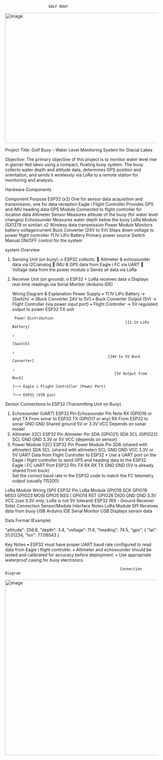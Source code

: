                         GOLF BOUY

<img width="569" height="427" alt="image" src="https://github.com/user-attachments/assets/ba224dc0-b150-4204-ba5e-74b8f695f64a" />


Project Title: Golf Buoy – Water Level Monitoring System for Glacial Lakes

Objective:
The primary objective of this project is to monitor water level rise in glacier-fed lakes using a compact, floating buoy system. The buoy collects water depth and altitude data, determines GPS position and orientation, and sends it wirelessly via LoRa to a remote station for monitoring and analysis.

 Hardware Components
 
Component	Purpose
ESP32 (x2)	One for sensor data acquisition and transmission, one for data reception
Eagle i Flight Controller	Provides GPS and IMU heading data
GPS Module	Connected to flight controller for location data
Altimeter Sensor	Measures altitude of the buoy (for water level changes)
Echosounder	Measures water depth below the buoy
LoRa Module (SX1278 or similar) x2	Wireless data transmission
Power Module	Monitors battery voltage/current
Buck Converter (24V to 5V)	Steps down voltage to power flight controller
11.1V LiPo Battery	Primary power source
Switch	Manual ON/OFF control for the system

system Overview
1.	Sensing Unit (on buoy):
o	ESP32 collects:
	Altimeter & echosounder data via I2C/analog
	IMU & GPS data from Eagle i FC via UART
	Voltage data from the power module
o	Sends all data via LoRa
2.	Receiver Unit (on ground):
o	ESP32 + LoRa receives data
o	Displays real-time readings via Serial Monitor (Arduino IDE)

      Wiring Diagram & Explanation
      Power Supply
•	11.1V LiPo Battery → [Switch] → [Buck Converter 24V to 5V]
•	Buck Converter Output (5V) → Flight Controller (via power input port)
•	Flight Controller → 5V regulated output to power ESP32 TX unit

         Power Distribution
                                                            [11.1V LiPo Battery]
                                                                             ↓
                                                                     [Switch]
                                                                             ↓
                                                    [24V to 5V Buck Converter]
                                                                             ↓
                                                       [5V Output from Buck]
                                                                           ├──> Eagle i Flight Controller (Power Port)
                                                                            └──> ESP32 (VIN pin)

Sensor Connections to ESP32 (Transmitting Unit on Buoy)
1. Echosounder (UART)
ESP32 Pin	Echosounder Pin	Note
RX (GPIO16 or any)	TX	From sonar to ESP32
TX (GPIO17 or any)	RX	From ESP32 to sonar
GND	GND	Shared ground
5V or 3.3V	VCC	Depends on sonar model
2. Altimeter (I2C)
ESP32 Pin	Altimeter Pin
SDA (GPIO21)	SDA
SCL (GPIO22)	SCL
GND	GND
3.3V or 5V	VCC (depends on sensor)
3. Power Module (I2C)
ESP32 Pin	Power Module Pin
SDA (shared with altimeter)	SDA
SCL (shared with altimeter)	SCL
GND	GND
VCC	3.3V or 5V
 UART Data from Flight Controller to ESP32
•	Use a UART port on the Eagle i flight controller to send GPS and heading data to the ESP32.
Eagle i FC UART Port	ESP32 Pin
TX	RX
RX	TX
GND	GND
(5V is already shared from buck)	
Set the correct baud rate in the ESP32 code to match the FC telemetry output (usually 115200).

 LoRa Module Wiring (SPI)
ESP32 Pin	LoRa Module
GPIO18	SCK
GPIO19	MISO
GPIO23	MOSI
GPIO5	NSS (
GPIO14	RST
GPIO26	DIO0
GND	GND
3.3V	VCC (use 3.3V only; LoRa is not 5V tolerant)
ESP32 (RX - Ground Receiver Side)
Connection	Sensor/Module                    	Interface	Notes
                                	LoRa Module	SPI	Receives data from buoy
USB	Arduino IDE Serial Monitor	USB	Displays sensor data

 Data Format (Example)

  "altitude": 256.8,
  "depth": 3.4,
  "voltage": 11.6,
  "heading": 74.5,
  "gps": { "lat": 31.01234, "lon": 77.06543 }


 Key Notes
•	ESP32 must have proper UART baud rate configured to read data from Eagle i flight controller.
•	Altimeter and echosounder should be tested and calibrated for accuracy before deployment.
•	Use appropriate waterproof casing for buoy electronics.

                                                         Connection Diagram

<img width="940" height="576" alt="image" src="https://github.com/user-attachments/assets/6b4db816-aae1-465c-870f-af6b7763d141" />








